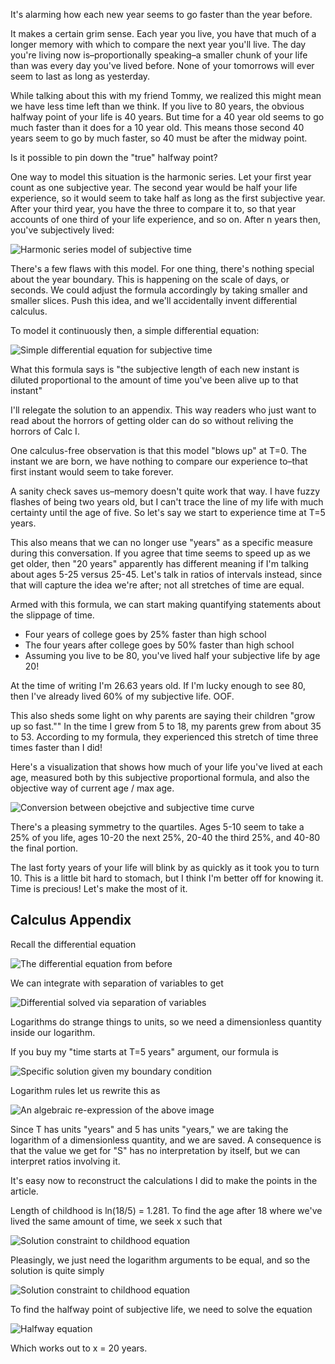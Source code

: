 It's alarming how each new year seems to go faster than the year before.

It makes a certain grim sense. Each year you live, you have that much of a longer memory with which to compare the next year you'll live. The day you're living now is–proportionally speaking–a smaller chunk of your life than was every day you've lived before. None of your tomorrows will ever seem to last as long as yesterday.

While talking about this with my friend Tommy, we realized this might mean we have less time left than we think. If you live to 80 years, the obvious halfway point of your life is 40 years. But time for a 40 year old seems to go much faster than it does for a 10 year old. This means those second 40 years seem to go by much faster, so 40 must be after the midway point.

Is it possible to pin down the "true" halfway point?

One way to model this situation is the harmonic series. Let your first year count as one subjective year. The second year would be half your life experience, so it would seem to take half as long as the first subjective year. After your third year, you have the three to compare it to, so that year accounts of one third of your life experience, and so on. After n years then, you've subjectively lived:

![Harmonic series model of subjective time](http://127.0.0.1:5000/static/subjective-time/harmonic-series.png)

There's a few flaws with this model.  For one thing, there's nothing special about the year boundary.  This is happening on the scale of days, or seconds.  We could adjust the formula accordingly by taking smaller and smaller slices.  Push this idea, and we'll accidentally invent differential calculus.

To model it continuously then, a simple differential equation:

![Simple differential equation for subjective time](http://127.0.0.1:5000/static/subjective-time/diff-eq.png)

What this formula says is "the subjective length of each new instant is diluted proportional to the amount of time you've been alive up to that instant"

I'll relegate the solution to an appendix.  This way readers who just want to read about the horrors of getting older can do so without reliving the horrors of Calc I.

One calculus-free observation is that this model "blows up" at T=0. The instant we are born, we have nothing to compare our experience to–that first instant would seem to take forever.

A sanity check saves us–memory doesn't quite work that way.  I have fuzzy flashes of being two years old, but I can't trace the line of my life with much certainty until the age of five.  So let's say we start to experience time at T=5 years.

This also means that we can no longer use "years" as a specific measure during this conversation.  If you agree that time seems to speed up as we get older, then  "20 years" apparently has different meaning if I'm talking about ages 5-25 versus 25-45. Let's talk in ratios of intervals instead, since that will capture the idea we're after; not all stretches of time are equal.

Armed with this formula, we can start making quantifying statements about the slippage of time.

* Four years of college goes by 25% faster than high school</li>
* The four years after college goes by 50% faster than high school
* Assuming you live to be 80, you've lived half your subjective life by age 20!

At the time of writing I'm 26.63 years old.  If I'm lucky enough to see 80, then I've already lived 60% of my subjective life. OOF.

This also sheds some light on why parents are saying their children "grow up so fast.""  In the time I grew from 5 to 18, my parents grew from about 35 to 53. According to my formula, they experienced this stretch of time three times faster than I did!

Here's a visualization that shows how much of your life you've lived at each age, measured both by this subjective proportional formula, and also the objective way of current age / max age.

![Conversion between obejctive and subjective time curve](http://127.0.0.1:5000/static/subjective-time/line-chart.png)

There's a pleasing symmetry to the quartiles.  Ages 5-10 seem to take a 25% of you life, ages 10-20 the next 25%, 20-40 the third 25%, and 40-80 the final portion.

The last forty years of your life will blink by as quickly as it took you to turn 10.  This is a little bit hard to stomach, but I think I'm better off for knowing it. Time is precious! Let's make the most of it.

## Calculus Appendix

Recall the differential equation

![The differential equation from before](http://127.0.0.1:5000/static/subjective-time/diff-eq.png)

We can integrate with separation of variables to get

![Differential solved via separation of variables](http://127.0.0.1:5000/static/subjective-time/antiderivative.png)

Logarithms do strange things to units, so we need a dimensionless quantity inside our logarithm.

If you buy my "time starts at T=5 years" argument, our formula is

![Specific solution given my boundary condition](http://127.0.0.1:5000/static/subjective-time/definite-integral.png)

Logarithm rules let us rewrite this as

![An algebraic re-expression of the above image](http://127.0.0.1:5000/static/subjective-time/solution.png)

Since T has units "years" and 5 has units "years," we are taking the logarithm of a dimensionless quantity, and we are saved.  A consequence is that the value we get for "S" has no interpretation by itself, but we can interpret ratios involving it.

It's easy now to reconstruct the calculations I did to make the points in the article.

Length of childhood is ln(18/5) = 1.281.  To find the age after 18 where we've lived the same amount of time, we seek x such that

![Solution constraint to childhood equation](http://127.0.0.1:5000/static/subjective-time/childhood-equation.png)

Pleasingly, we just need the logarithm arguments to be equal, and so the solution is quite simply

![Solution constraint to childhood equation](http://127.0.0.1:5000/static/subjective-time/childhood-solution.png)

To find the halfway point of subjective life, we need to solve the equation

![Halfway equation](http://127.0.0.1:5000/static/subjective-time/halfway-equation.png)

Which works out to x = 20 years.

